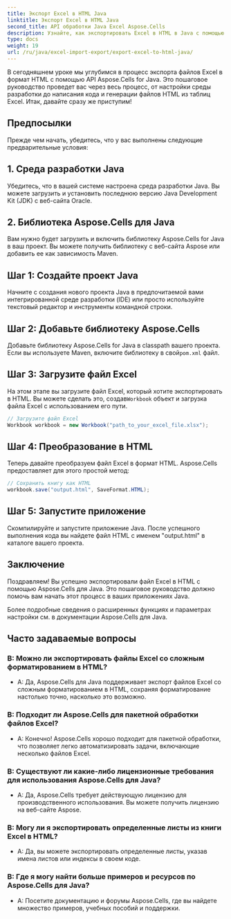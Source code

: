 ```yaml
---
title: Экспорт Excel в HTML Java
linktitle: Экспорт Excel в HTML Java
second_title: API обработки Java Excel Aspose.Cells
description: Узнайте, как экспортировать Excel в HTML в Java с помощью Aspose.Cells для Java. Следуйте этому пошаговому руководству с исходным кодом, чтобы легко конвертировать файлы Excel в HTML без усилий.
type: docs
weight: 19
url: /ru/java/excel-import-export/export-excel-to-html-java/
---
```

В сегодняшнем уроке мы углубимся в процесс экспорта файлов Excel в формат HTML с помощью API Aspose.Cells for Java. Это пошаговое руководство проведет вас через весь процесс, от настройки среды разработки до написания кода и генерации файлов HTML из таблиц Excel. Итак, давайте сразу же приступим!

## Предпосылки

Прежде чем начать, убедитесь, что у вас выполнены следующие предварительные условия:

## 1. Среда разработки Java

Убедитесь, что в вашей системе настроена среда разработки Java. Вы можете загрузить и установить последнюю версию Java Development Kit (JDK) с веб-сайта Oracle.

## 2. Библиотека Aspose.Cells для Java

Вам нужно будет загрузить и включить библиотеку Aspose.Cells for Java в ваш проект. Вы можете получить библиотеку с веб-сайта Aspose или добавить ее как зависимость Maven.

## Шаг 1: Создайте проект Java

Начните с создания нового проекта Java в предпочитаемой вами интегрированной среде разработки (IDE) или просто используйте текстовый редактор и инструменты командной строки.

## Шаг 2: Добавьте библиотеку Aspose.Cells

 Добавьте библиотеку Aspose.Cells for Java в classpath вашего проекта. Если вы используете Maven, включите библиотеку в свой`pom.xml` файл.

## Шаг 3: Загрузите файл Excel

 На этом этапе вы загрузите файл Excel, который хотите экспортировать в HTML. Вы можете сделать это, создав`Workbook` объект и загрузка файла Excel с использованием его пути.

```java
// Загрузите файл Excel
Workbook workbook = new Workbook("path_to_your_excel_file.xlsx");
```

## Шаг 4: Преобразование в HTML

Теперь давайте преобразуем файл Excel в формат HTML. Aspose.Cells предоставляет для этого простой метод:

```java
// Сохранить книгу как HTML
workbook.save("output.html", SaveFormat.HTML);
```

## Шаг 5: Запустите приложение

Скомпилируйте и запустите приложение Java. После успешного выполнения кода вы найдете файл HTML с именем "output.html" в каталоге вашего проекта.

## Заключение

Поздравляем! Вы успешно экспортировали файл Excel в HTML с помощью Aspose.Cells для Java. Это пошаговое руководство должно помочь вам начать этот процесс в ваших приложениях Java.

Более подробные сведения о расширенных функциях и параметрах настройки см. в документации Aspose.Cells для Java.


## Часто задаваемые вопросы

###	В: Можно ли экспортировать файлы Excel со сложным форматированием в HTML?
   - A: Да, Aspose.Cells для Java поддерживает экспорт файлов Excel со сложным форматированием в HTML, сохраняя форматирование настолько точно, насколько это возможно.

### В: Подходит ли Aspose.Cells для пакетной обработки файлов Excel?
   - A: Конечно! Aspose.Cells хорошо подходит для пакетной обработки, что позволяет легко автоматизировать задачи, включающие несколько файлов Excel.

### В: Существуют ли какие-либо лицензионные требования для использования Aspose.Cells для Java?
   - A: Да, Aspose.Cells требует действующую лицензию для производственного использования. Вы можете получить лицензию на веб-сайте Aspose.

### В: Могу ли я экспортировать определенные листы из книги Excel в HTML?
   - A: Да, вы можете экспортировать определенные листы, указав имена листов или индексы в своем коде.

### В: Где я могу найти больше примеров и ресурсов по Aspose.Cells для Java?
   - A: Посетите документацию и форумы Aspose.Cells, где вы найдете множество примеров, учебных пособий и поддержки.